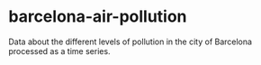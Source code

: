 # barcelona-air-pollution
Data about the different levels of pollution in the city of Barcelona processed as a time series.
